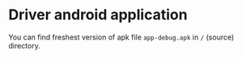 # Driver android application

You can find freshest version of apk file ```app-debug.apk``` in ```/``` (source) directory.
